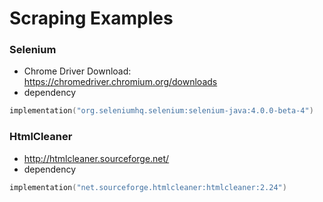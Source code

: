 Scraping Examples
==============================

### Selenium
* Chrome Driver Download: https://chromedriver.chromium.org/downloads
* dependency
```kotlin
implementation("org.seleniumhq.selenium:selenium-java:4.0.0-beta-4")
```


### HtmlCleaner
* http://htmlcleaner.sourceforge.net/
* dependency
```kotlin
implementation("net.sourceforge.htmlcleaner:htmlcleaner:2.24")
```


      

